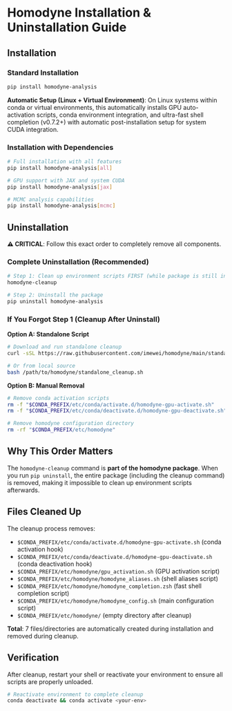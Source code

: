 # Homodyne Installation & Uninstallation Guide

## Installation

### Standard Installation

```bash
pip install homodyne-analysis
```

**Automatic Setup (Linux + Virtual Environment)**: On Linux systems within conda or virtual environments, this automatically installs GPU auto-activation scripts, conda environment integration, and ultra-fast shell completion (v0.7.2+) with automatic post-installation setup for system CUDA integration.

### Installation with Dependencies

```bash
# Full installation with all features
pip install homodyne-analysis[all]

# GPU support with JAX and system CUDA
pip install homodyne-analysis[jax]

# MCMC analysis capabilities
pip install homodyne-analysis[mcmc]
```

## Uninstallation

**⚠️ CRITICAL**: Follow this exact order to completely remove all components.

### Complete Uninstallation (Recommended)

```bash
# Step 1: Clean up environment scripts FIRST (while package is still installed)
homodyne-cleanup

# Step 2: Uninstall the package
pip uninstall homodyne-analysis
```

### If You Forgot Step 1 (Cleanup After Uninstall)

**Option A: Standalone Script**
```bash
# Download and run standalone cleanup
curl -sSL https://raw.githubusercontent.com/imewei/homodyne/main/standalone_cleanup.sh | bash

# Or from local source
bash /path/to/homodyne/standalone_cleanup.sh
```

**Option B: Manual Removal**
```bash
# Remove conda activation scripts
rm -f "$CONDA_PREFIX/etc/conda/activate.d/homodyne-gpu-activate.sh"
rm -f "$CONDA_PREFIX/etc/conda/deactivate.d/homodyne-gpu-deactivate.sh"

# Remove homodyne configuration directory
rm -rf "$CONDA_PREFIX/etc/homodyne"
```

## Why This Order Matters

The `homodyne-cleanup` command is **part of the homodyne package**. When you run `pip uninstall`, the entire package (including the cleanup command) is removed, making it impossible to clean up environment scripts afterwards.

## Files Cleaned Up

The cleanup process removes:
- `$CONDA_PREFIX/etc/conda/activate.d/homodyne-gpu-activate.sh` (conda activation hook)
- `$CONDA_PREFIX/etc/conda/deactivate.d/homodyne-gpu-deactivate.sh` (conda deactivation hook)
- `$CONDA_PREFIX/etc/homodyne/gpu_activation.sh` (GPU activation script)
- `$CONDA_PREFIX/etc/homodyne/homodyne_aliases.sh` (shell aliases script)
- `$CONDA_PREFIX/etc/homodyne/homodyne_completion.zsh` (fast shell completion script)
- `$CONDA_PREFIX/etc/homodyne/homodyne_config.sh` (main configuration script)
- `$CONDA_PREFIX/etc/homodyne/` (empty directory after cleanup)

**Total**: 7 files/directories are automatically created during installation and removed during cleanup.

## Verification

After cleanup, restart your shell or reactivate your environment to ensure all scripts are properly unloaded.

```bash
# Reactivate environment to complete cleanup
conda deactivate && conda activate <your-env>
```